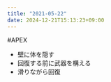 ```yaml
---
title: "2021-05-22"
date: 2024-12-21T15:13:23+09:00
---
```

#APEX

- 壁に体を隠す
- 回復する前に武器を構える
- 滑りながら回復
